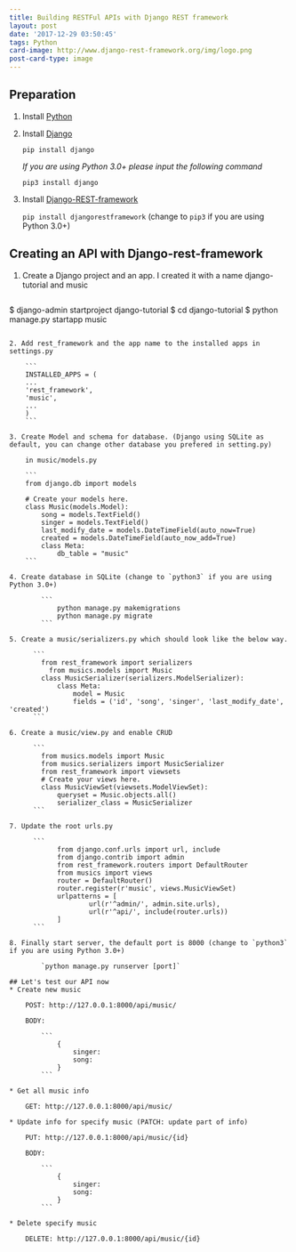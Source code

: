 ```yaml
---
title: Building RESTFul APIs with Django REST framework
layout: post
date: '2017-12-29 03:50:45'
tags: Python
card-image: http://www.django-rest-framework.org/img/logo.png
post-card-type: image
---
```


## Preparation
1. Install [Python](https://www.python.org/downloads/)
2. Install  [Django](https://github.com/django/django)

	`pip install django`

	*If you are using Python 3.0+ please input the following command*

    `pip3 install django`
3. Install [Django-REST-framework](http://www.django-rest-framework.org/)

    `pip install djangorestframework` (change to `pip3` if you are using Python 3.0+)

## Creating an API with Django-rest-framework

1. Create a Django project and an app. I created it with a name django-tutorial and music

	```
$ django-admin startproject django-tutorial
$ cd django-tutorial
$ python manage.py startapp music
```

2. Add rest_framework and the app name to the installed apps in settings.py

	```
    INSTALLED_APPS = (
    ...
    'rest_framework',
    'music',
    ...
    )
	```

3. Create Model and schema for database. (Django using SQLite as default, you can change other database you prefered in setting.py)

    in music/models.py

    ```
    from django.db import models

	# Create your models here.
    class Music(models.Model):
        song = models.TextField()
        singer = models.TextField()
        last_modify_date = models.DateTimeField(auto_now=True)
        created = models.DateTimeField(auto_now_add=True)
        class Meta:
            db_table = "music"
    ```

4. Create database in SQLite (change to `python3` if you are using Python 3.0+)

		```
			python manage.py makemigrations
			python manage.py migrate
		```

5. Create a music/serializers.py which should look like the below way.

	  ```
	    from rest_framework import serializers
		  from musics.models import Music
	    class MusicSerializer(serializers.ModelSerializer):
	        class Meta:
	            model = Music
	            fields = ('id', 'song', 'singer', 'last_modify_date', 'created')
	  ```

6. Create a music/view.py and enable CRUD

	  ```
	    from musics.models import Music
	    from musics.serializers import MusicSerializer
	    from rest_framework import viewsets
	    # Create your views here.
	    class MusicViewSet(viewsets.ModelViewSet):
	        queryset = Music.objects.all()
	        serializer_class = MusicSerializer
	  ```

7. Update the root urls.py

	  ```
			from django.conf.urls import url, include
			from django.contrib import admin
			from rest_framework.routers import DefaultRouter
			from musics import views
			router = DefaultRouter()
			router.register(r'music', views.MusicViewSet)
			urlpatterns = [
					url(r'^admin/', admin.site.urls),
					url(r'^api/', include(router.urls))
			]
	  ```

8. Finally start server, the default port is 8000 (change to `python3` if you are using Python 3.0+)

		`python manage.py runserver [port]`

## Let's test our API now
* Create new music

	POST: http://127.0.0.1:8000/api/music/

	BODY:

		```
			{
			    singer:
			    song:
			}
		```

* Get all music info

	GET: http://127.0.0.1:8000/api/music/

* Update info for specify music (PATCH: update part of info)

	PUT: http://127.0.0.1:8000/api/music/{id}

	BODY:

		```
			{
			    singer:
			    song:
			}
		```

* Delete specify music

	DELETE: http://127.0.0.1:8000/api/music/{id}
